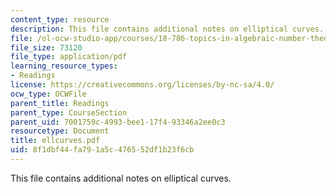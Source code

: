 ```yaml
---
content_type: resource
description: This file contains additional notes on elliptical curves.
file: /ol-ocw-studio-app/courses/18-786-topics-in-algebraic-number-theory-spring-2006/8f1dbf44fa791a5c476552df1b23f6cb_ellcurves.pdf
file_size: 73120
file_type: application/pdf
learning_resource_types:
- Readings
license: https://creativecommons.org/licenses/by-nc-sa/4.0/
ocw_type: OCWFile
parent_title: Readings
parent_type: CourseSection
parent_uid: 7001759c-4993-bee1-17f4-93346a2ee0c3
resourcetype: Document
title: ellcurves.pdf
uid: 8f1dbf44-fa79-1a5c-4765-52df1b23f6cb
---
```

This file contains additional notes on elliptical curves.